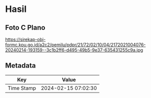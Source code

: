 # Hasil

## Foto C Plano

https://sirekap-obj-formc.kpu.go.id/a2c2/pemilu/pdpr/21/72/02/10/04/2172021004076-20240214-193159--3c1b2ff6-d495-49b5-9e37-635431255c9a.jpg


## Metadata

| Key        | Value               |
| ---------- | ------------------- |
| Time Stamp | 2024-02-15 07:02:30 |



